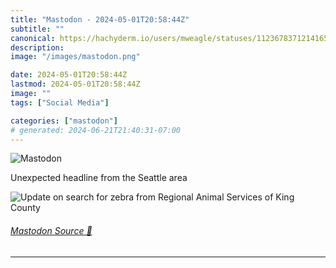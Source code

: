 ```yaml
---
title: "Mastodon - 2024-05-01T20:58:44Z"
subtitle: ""
canonical: https://hachyderm.io/users/mweagle/statuses/112367837121416514
description:
image: "/images/mastodon.png"

date: 2024-05-01T20:58:44Z
lastmod: 2024-05-01T20:58:44Z
image: ""
tags: ["Social Media"]

categories: ["mastodon"]
# generated: 2024-06-21T21:40:31-07:00
---
```

![Mastodon](/images/mastodon.png)

<p>Unexpected headline from the Seattle area</p>

![Update on search for zebra from Regional
Animal Services of King County](461d9f0641021a78.png)

###### [Mastodon Source 🐘](https://hachyderm.io/@mweagle/112367837121416514)

___
